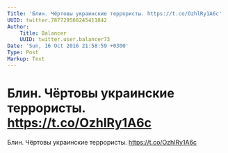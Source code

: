 ```yaml
---
Title: 'Блин. Чёртовы украинские террористы. https://t.co/OzhlRy1A6c'
UUID: twitter.787729568245411842
Author:
    Title: Balancer
    UUID: twitter.user.balancer73
Date: 'Sun, 16 Oct 2016 21:58:59 +0300'
Type: Post
Markup: Text
---
```


# Блин. Чёртовы украинские террористы. https://t.co/OzhlRy1A6c

Блин. Чёртовы украинские террористы. https://t.co/OzhlRy1A6c